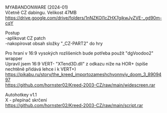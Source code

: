 MYABANDONWARE (2024-01)
<br/>
Včetně CZ dabingu. Velikost 47MB https://drive.google.com/drive/folders/1nNZKOl1cZHX7gikwJyZVE-_gd90m-cqY

Postup
<br/>
-aplikovat CZ patch
<br/>
-nakopírovat obsah složky "_CZ-PART2" do hry

Pro hraní v 16:9 vysokých rozlišeních bude potřeba použít "dgVoodoo2" wrapper
<br/>
Upravil jsem 16:9 VERT- "XTend3D.dll" z odkazu níže na HOR+ (spíše nechtěně přidává lehce i k VERT+)
<br/>
https://pikabu.ru/story/the_kreed_importozameshchyonnyiy_doom_3_8909497
<br/>
https://github.com/hornster02/Kreed-2003-CZ/raw/main/widescreen.rar

Autohotkey v1.1
<br/>
X - přepínač skrčení
<br/>
https://github.com/hornster02/Kreed-2003-CZ/raw/main/script.rar
